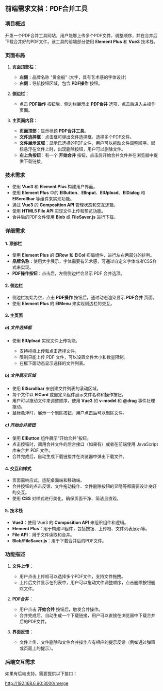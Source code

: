 ## 前端需求文档：PDF合并工具

### 项目概述

开发一个PDF合并工具网站，用户能够上传多个PDF文件，调整顺序，并在合并后下载合并好的PDF文件。该工具的前端部分使用 **Element Plus** 和 **Vue3** 技术栈。

### 页面布局

1. **页面顶部栏**：

   * **左侧**：品牌名称 "黄金船" (大字，具有艺术感的字体设计)
   * **右侧**：导航按钮区域，包含 **PDF操作** 按钮。

2. **侧边栏**：

   * 点击 **PDF操作** 按钮后，侧边栏展示出 **PDF合并** 选项，点击后进入主操作页面。

3. **主页面内容**：

   * **页面顶部**：显示标题 **PDF合并工具**。
   * **文件选择框**：点击框可弹出文件选择框，选择多个PDF文件。
   * **文件展示区域**：显示已选择的PDF文件，用户可以拖动文件调整顺序。鼠标悬浮在文件上时，出现删除按钮，用户可以删除文件。
   * **右上角按钮**：有一个 **开始合并** 按钮，点击后开始合并文件并在浏览器中提供下载链接。

### 技术需求

* 使用 **Vue3** 和 **Element Plus** 构建用户界面。
* 使用 **Element Plus** 中的 **ElButton**、**ElInput**、**ElUpload**、**ElDialog** 和 **ElScrollbar** 等组件来实现功能。
* 通过 **Vue3** 的 **Composition API** 管理状态和交互逻辑。
* 使用 **HTML5 File API** 实现文件上传和预览功能。
* 合并后的PDF文件使用 **Blob** 或 **FileSaver.js** 进行下载。

### 详细需求

#### 1. 顶部栏

* 使用 **Element Plus** 的 **ElRow** 和 **ElCol** 布局组件，进行左右两部分的排列。
* **品牌名称**：使用大字展示，字体需要有艺术感，可通过自定义字体或者CSS样式来实现。
* **PDF操作按钮**：点击后，左侧侧边栏会显示 PDF 合并选项。

#### 2. 侧边栏

* 侧边栏初始为空，点击 **PDF操作** 按钮后，通过动态渲染显示 **PDF合并** 页面。
* 使用 **Element Plus** 的 **ElMenu** 来实现侧边栏的交互。

#### 3. 主页面

##### a) 文件选择框

* 使用 **ElUpload** 实现文件上传功能。

  * 支持拖拽上传和点击选择文件。
  * 限制只能上传 PDF 文件，可以设置文件大小和数量限制。
  * 在框下面动态显示选择的文件列表。

##### b) 文件展示区域

* 使用 **ElScrollbar** 来创建文件列表的滚动区域。
* 每个文件以 **ElCard** 或自定义组件展示文件名称和操作按钮。
* 用户可以拖动文件来调整顺序，使用 **Vue3** 的 **v-model** 和 **@drag** 事件处理拖动。
* 鼠标悬浮时，展示一个删除按钮，用户点击后可以删除文件。

##### c) 开始合并按钮

* 使用 **ElButton** 组件展示“开始合并”按钮。
* 点击按钮时，调用合并文件的后台接口（如果有）或者在前端使用 JavaScript 库来合并 PDF 文件。
* 合并完成后，自动生成下载链接并在浏览器中弹出下载文件。

#### 4. 交互和样式

* 页面需响应式，适配桌面端和移动端。
* 合并按钮的点击反馈、文件拖动操作、文件删除按钮的显隐等都需要设计良好的交互。
* 使用 **CSS** 对样式进行美化，确保页面干净、简洁且直观。

#### 5. 技术栈

* **Vue3**：使用 Vue3 的 **Composition API** 来组织组件和逻辑。
* **Element Plus**：用于构建UI组件，包括按钮、上传框、文件列表展示等。
* **File API**：用于文件读取和合并。
* **Blob/FileSaver.js**：用于下载合并后的PDF文件。

### 功能描述

1. **文件上传**：

   * 用户点击上传框可以选择多个PDF文件，支持文件拖拽。
   * 上传后文件显示在列表中，用户可以拖动文件调整顺序，点击删除按钮删除文件。

2. **PDF合并**：

   * 用户点击 **开始合并** 按钮后，触发合并操作。
   * 合并完成后，自动生成一个下载链接，用户可以直接在浏览器中下载合并后的PDF文件。

3. **界面反馈**：

   * 文件上传、文件删除和文件合并操作应有相应的提示反馈（例如通过弹窗或页面上的提示）。

### 后端交互需求

如果有后端支持，需要提供以下接口：

http://192.168.6.90:3000/merge